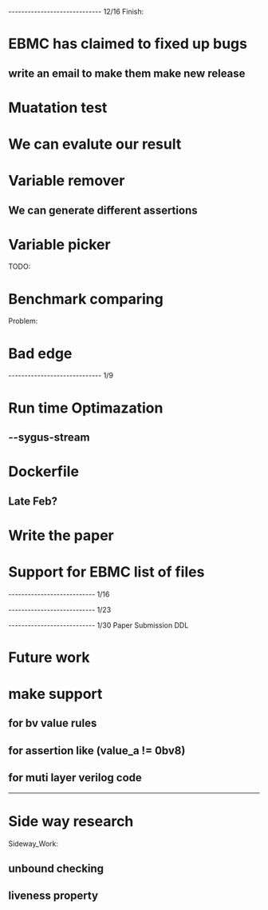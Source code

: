 ----------------------------- 12/16
Finish:
# EBMC has claimed to fixed up bugs
## write an email to make them make new release

# Muatation test
# We can evalute our result

# Variable remover
## We can generate different assertions

# Variable picker

TODO:

# Benchmark comparing

Problem:

# Bad edge

----------------------------- 1/9
# Run time Optimazation
## --sygus-stream

# Dockerfile
## Late Feb?

# Write the paper

# Support for EBMC list of files

--------------------------- 1/16

--------------------------- 1/23

--------------------------- 1/30 Paper Submission DDL

# Future work

# make support 

## for bv value rules

## for assertion like (value_a != 0bv8)

## for muti layer verilog code

----------------------------
# Side way research
Sideway_Work: 
##  unbound checking
##  liveness property

